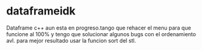 # dataframeidk
Dataframe c++
aun esta en progreso.tango que rehacer el menu para que funcione al 100% y
tengo que solucionar algunos bugs con el ordenamiento avl.
para mejor resultado usar la funcion sort del stl.
